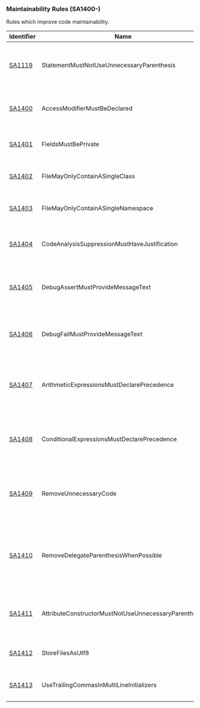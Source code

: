 ### Maintainability Rules (SA1400-)
Rules which improve code maintainability.

Identifier | Name | Description
-----------|------|------------
[SA1119](SA1119.md) | StatementMustNotUseUnnecessaryParenthesis | A C# statement contains parenthesis which are unnecessary and should be removed. 
[SA1400](SA1400.md) | AccessModifierMustBeDeclared | The access modifier for a C# element has not been explicitly defined. 
[SA1401](SA1401.md) | FieldsMustBePrivate | A field within a C# class has an access modifier other than private. 
[SA1402](SA1402.md) | FileMayOnlyContainASingleClass | A C# code file contains more than one unique class. 
[SA1403](SA1403.md) | FileMayOnlyContainASingleNamespace | A C# code file contains more than one namespace. 
[SA1404](SA1404.md) | CodeAnalysisSuppressionMustHaveJustification | A Code Analysis SuppressMessage attribute does not include a justification. 
[SA1405](SA1405.md) | DebugAssertMustProvideMessageText | A call to Debug.Assert in C# code does not include a descriptive message. 
[SA1406](SA1406.md) | DebugFailMustProvideMessageText | A call to Debug.Fail in C# code does not include a descriptive message. 
[SA1407](SA1407.md) | ArithmeticExpressionsMustDeclarePrecedence | A C# statement contains a complex arithmetic expression which omits parenthesis around operators. 
[SA1408](SA1408.md) | ConditionalExpressionsMustDeclarePrecedence | A C# statement contains a complex conditional expression which omits parenthesis around operators. 
[SA1409](SA1409.md) | RemoveUnnecessaryCode | A C# file contains code which is unnecessary and can be removed without changing the overall logic of the code. 
[SA1410](SA1410.md) | RemoveDelegateParenthesisWhenPossible | A call to a C# anonymous method does not contain any method parameters, yet the statement still includes parenthesis. 
[SA1411](SA1411.md) | AttributeConstructorMustNotUseUnnecessaryParenthesis | An attribute declaration does not contain any parameters, yet it still includes parenthesis. 
[SA1412](SA1412.md) | StoreFilesAsUtf8 | The encoding of the file is not UTF-8 with byte order mark. 
[SA1413](SA1413.md) | UseTrailingCommasInMultiLineInitializers | A multi-line initializer must use a comma on the last item. 
